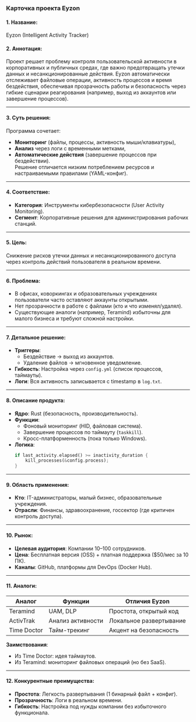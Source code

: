 ### **Карточка проекта Eyzon**

#### 1. **Название**:  
Eyzon (Intelligent Activity Tracker)

#### 2. **Аннотация**:  
Проект решает проблему контроля пользовательской активности в корпоративных и публичных средах, где важно предотвращать утечки данных и несанкционированные действия. Eyzon автоматически отслеживает файловые операции, активность процессов и время бездействия, обеспечивая прозрачность работы и безопасность через гибкие сценарии реагирования (например, выход из аккаунтов или завершение процессов).

---

#### 3. **Суть решения**:  
Программа сочетает:  
- **Мониторинг** (файлы, процессы, активность мыши/клавиатуры),  
- **Анализ** через логи с временными метками,  
- **Автоматические действия** (завершение процессов при бездействии).  
Решение отличается низким потреблением ресурсов и настраиваемыми правилами (YAML-конфиг).

---

#### 4. **Соответствие**:  
- **Категория**: Инструменты кибербезопасности (User Activity Monitoring).  
- **Сегмент**: Корпоративные решения для администрирования рабочих станций.

---

#### 5. **Цель**:  
Снижение рисков утечки данных и несанкционированного доступа через контроль действий пользователя в реальном времени.

---

#### 6. **Проблема**:  
- В офисах, коворкингах и образовательных учреждениях пользователи часто оставляют аккаунты открытыми.  
- Нет прозрачности в работе с файлами (кто и что изменял/удалял).  
- Существующие аналоги (например, Teramind) избыточны для малого бизнеса и требуют сложной настройки.

---

#### 7. **Детальное решение**:  
- **Триггеры**:  
  - Бездействие → выход из аккаунтов.  
  - Удаление файлов → мгновенное уведомление.  
- **Гибкость**: Настройка через `config.yml` (список процессов, таймауты).  
- **Логи**: Вся активность записывается с timestamp в `log.txt`.

---

#### 8. **Описание продукта**:  
- **Ядро**: Rust (безопасность, производительность).  
- **Функции**:  
  - Фоновый мониторинг (HID, файловая система).  
  - Завершение процессов по таймауту (`taskkill`).  
  - Кросс-платформенность (пока только Windows).  
- **Логика**:  
  ```rust
  if last_activity.elapsed() >= inactivity_duration {
      kill_processes(&config.process);
  }
  ```

---

#### 9. **Область применения**:  
- **Кто**: IT-администраторы, малый бизнес, образовательные учреждения.  
- **Отрасли**: Финансы, здравоохранение, госсектор (где критичен контроль доступа).

---

#### 10. **Рынок**:  
- **Целевая аудитория**: Компании 10–100 сотрудников.  
- **Цена**: Бесплатная версия (OSS) + платная поддержка ($50/мес за 10 ПК).  
- **Каналы**: GitHub, платформы для DevOps (Docker Hub).

---

#### 11. **Аналоги**:  
| Аналог           | Функции                     | Отличия Eyzon                     |
|------------------|----------------------------|-----------------------------------|
| Teramind         | UAM, DLP                   | Простота, открытый код            |
| ActivTrak        | Анализ активности          | Локальное развертывание           |
| Time Doctor      | Тайм-трекинг               | Акцент на безопасность            |

**Заимствования**:  
- Из Time Doctor: идея таймаутов.  
- Из Teramind: мониторинг файловых операций (но без SaaS).

---

#### 12. **Конкурентные преимущества**:  
- **Простота**: Легкость развертывания (1 бинарный файл + конфиг).  
- **Прозрачность**: Логи в реальном времени.  
- **Гибкость**: Настройка под нужды компании без избыточного функционала.  




